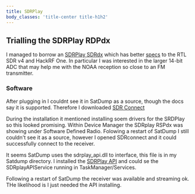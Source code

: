 ```yaml
---
title: SDRPlay
body_classes: 'title-center title-h1h2'
---
```


## Trialling the SDRPlay RDPdx
I managed to borrow an [SDRPlay SDRdx](https://www.sdrplay.com/rspdx/) which  has better [specs](https://www.sdrplay.com/resources/RSPdxDatasheet.pdf) to the RTL SDR v4 and HackRF One. In particular I was interested in the larger 14-bit ADC that may help me with the NOAA reception so close to an FM transmitter.

### Software
After plugging in I couldnt see it in SatDump as a source, though the docs say it is supported. Therefore I downloaded [SDR Connect](https://www.sdrplay.com/sdrconnect/) 

During the installation it mentioned installing soem drivers for the SRDPlay so this looked promising. Within Device Manager the SDRplay RSPdx was showing under Software Defined Radio. Folowing a restart of SatDump I still couldn't see it as a source, however I opened SDRconnect and it could successfully connect to the receiver.

It seems SatDump uses the sdrplay_api.dll to interface, this file is in my Satdump directory. I installed the [SDRPlay API](https://www.sdrplay.com/api/) and could se the SDRplayAPIService running in TaskManager/Services.

Following a restart of SatDump the receiver was available and streaming ok. THe likelihood is I just needed the API installing.
